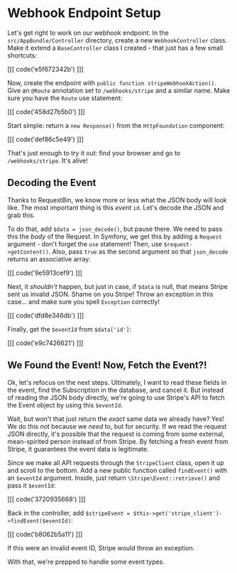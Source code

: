 # Webhook Endpoint Setup

Let's get right to work on our webhook endpoint. In the `src/AppBundle/Controller`
directory, create a new `WebhookController` class. Make it extend a `BaseController`
class I created - that just has a few small shortcuts:

[[[ code('e5f672342b') ]]]

Now, create the endpoint with `public function stripeWebhookAction()`. Give an `@Route`
annotation set to `/webhooks/stripe` and a similar name. Make sure you have the
`Route` use statement:

[[[ code('458d27b5b0') ]]]

Start simple: return a `new Response()` from the `HttpFoundation` component:

[[[ code('def86c5e49') ]]]

That's just enough to try it out: find your browser and go to `/webhooks/stripe`.
It's alive!

## Decoding the Event

Thanks to RequestBin, we know more or less what the JSON body will look like. The
most important thing is this *event* `id`. Let's decode the JSON and grab this.

To do that, add `$data = json_decode()`, but pause there. We need to pass this the
*body* of the Request. In Symfony, we get this by adding a `Request` argument - don't
forget the `use` statement! Then, use `$request->getContent()`. Also, pass `true`
as the second argument so that `json_decode` returns an associative array:

[[[ code('9e5913cef9') ]]]

Next, it *shouldn't* happen, but just in case, if `$data` is null, that means Stripe
sent us invalid JSON. Shame on you Stripe! Throw an exception in this case... and
make sure you spell `Exception` correctly!

[[[ code('dfd8e346db') ]]]

Finally, get the `$eventId` from `$data['id']`:

[[[ code('e9c7426621') ]]]

## We Found the Event! Now, Fetch the Event?!

Ok, let's refocus on the next steps. Ultimately, I want to read these fields in the
event, find the Subscription in the database, and cancel it. But instead of reading
the JSON body directly, we're going to use Stripe's API to fetch the Event object
by using this `$eventId`.

Wait, but won't that just return the *exact* same data we already have? Yes! We
do this not because we *need* to, but for security. If we read the request JSON
directly, it's possible that the request is coming from some external, mean-spirited
person instead of from Stripe. By fetching a fresh event from Stripe, it guarantees
the event data is legitimate.

Since we make all API requests through the `StripeClient` class, open it up and scroll
to the bottom. Add a new public function called `findEvent()` with an `$eventId`
argument. Inside, just return `\Stripe\Event::retrieve()` and pass it `$eventId`:

[[[ code('3720935668') ]]]

Back in the controller, add `$stripeEvent = $this->get('stripe_client')->findEvent($eventId)`:

[[[ code('b8062b5a11') ]]]

If this were an invalid event ID, Stripe would throw an exception.

With that, we're prepped to handle some event types.
